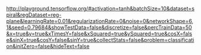 http://playground.tensorflow.org/#activation=tanh&batchSize=10&dataset=spiral&regDataset=reg-plane&learningRate=0.01&regularizationRate=0&noise=0&networkShape=6,1&seed=0.79684&showTestData=false&discretize=false&percTrainData=50&x=true&y=true&xTimesY=false&xSquared=true&ySquared=true&cosX=false&sinX=true&cosY=false&sinY=true&collectStats=false&problem=classification&initZero=false&hideText=false
